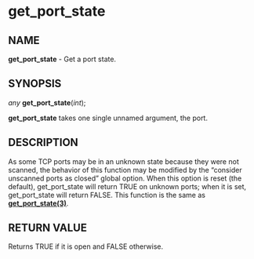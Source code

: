 # get_port_state

## NAME

**get_port_state** - Get a port state.

## SYNOPSIS

*any* **get_port_state**(*int*);

**get_port_state** takes one single unnamed argument, the port.

## DESCRIPTION

As some TCP ports may be in an unknown state because they were not scanned, the behavior of this function may be modified by the “consider unscanned ports as closed” global option. When this option is reset (the default), get_port_state will return TRUE on unknown ports; when it is set, get_port_state will return FALSE.
This function is the same as **[get_port_state(3)](get_port_state.md)**.

## RETURN VALUE

Returns TRUE if it is open and FALSE otherwise.
